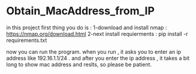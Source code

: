 # Obtain_MacAddress_from_IP

in this project first thing you do is :
1-download and install nmap : https://nmap.org/download.html
2-next install requierments :  pip install -r requirements.txt

now you can run the program. when you run , it asks you to enter an ip address like 192.16.1.1/24 . and after you enter the ip address , it takes a bit long to show mac address and reslts, so please be patient.
